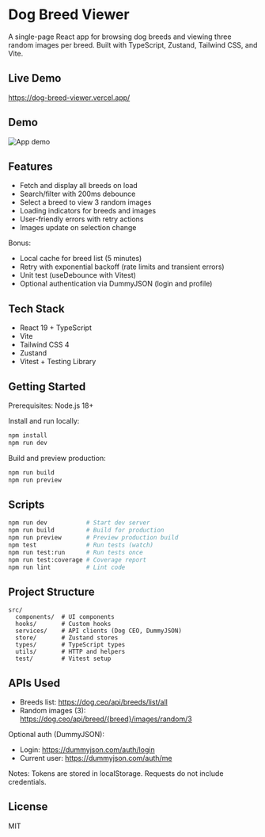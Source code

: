 # Dog Breed Viewer

A single-page React app for browsing dog breeds and viewing three random images per breed. Built with TypeScript, Zustand, Tailwind CSS, and Vite.

## Live Demo

https://dog-breed-viewer.vercel.app/

## Demo

![App demo](./app-demo.gif)

## Features

- Fetch and display all breeds on load
- Search/filter with 200ms debounce
- Select a breed to view 3 random images
- Loading indicators for breeds and images
- User-friendly errors with retry actions
- Images update on selection change

Bonus:
- Local cache for breed list (5 minutes)
- Retry with exponential backoff (rate limits and transient errors)
- Unit test (useDebounce with Vitest)
- Optional authentication via DummyJSON (login and profile)

## Tech Stack

- React 19 + TypeScript
- Vite
- Tailwind CSS 4
- Zustand
- Vitest + Testing Library

## Getting Started

Prerequisites: Node.js 18+

Install and run locally:

```bash
npm install
npm run dev
```

Build and preview production:

```bash
npm run build
npm run preview
```

## Scripts

```bash
npm run dev           # Start dev server
npm run build         # Build for production
npm run preview       # Preview production build
npm test              # Run tests (watch)
npm run test:run      # Run tests once
npm run test:coverage # Coverage report
npm run lint          # Lint code
```

## Project Structure

```
src/
  components/  # UI components
  hooks/       # Custom hooks
  services/    # API clients (Dog CEO, DummyJSON)
  store/       # Zustand stores
  types/       # TypeScript types
  utils/       # HTTP and helpers
  test/        # Vitest setup
```

## APIs Used

- Breeds list: https://dog.ceo/api/breeds/list/all
- Random images (3): https://dog.ceo/api/breed/{breed}/images/random/3

Optional auth (DummyJSON):
- Login: https://dummyjson.com/auth/login
- Current user: https://dummyjson.com/auth/me

Notes: Tokens are stored in localStorage. Requests do not include credentials.

## License

MIT
